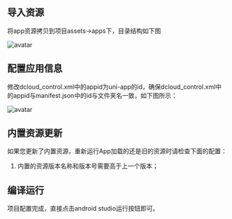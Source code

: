 ## 导入资源

将app资源拷贝到项目assets->apps下，目录结构如下图

![avatar](https://img.cdn.aliyun.dcloud.net.cn/nativedocs/5%2BSDK-android/image/5-8.png)

## 配置应用信息

修改dcloud_control.xml中的appid为uni-app的id，确保dcloud_control.xml中的appid与manifest.json中的id与文件夹名一致，如下图所示：
		
![avatar](https://img.cdn.aliyun.dcloud.net.cn/nativedocs/5%2BSDK-android/image/5-9.png)

## 内置资源更新

如果您更新了内置资源，重新运行App加载的还是旧的资源时请检查下面的配置：

1. 内置的资源版本名称和版本号需要高于上一个版本；

## 编译运行

项目配置完成，直接点击android studio运行按钮即可。